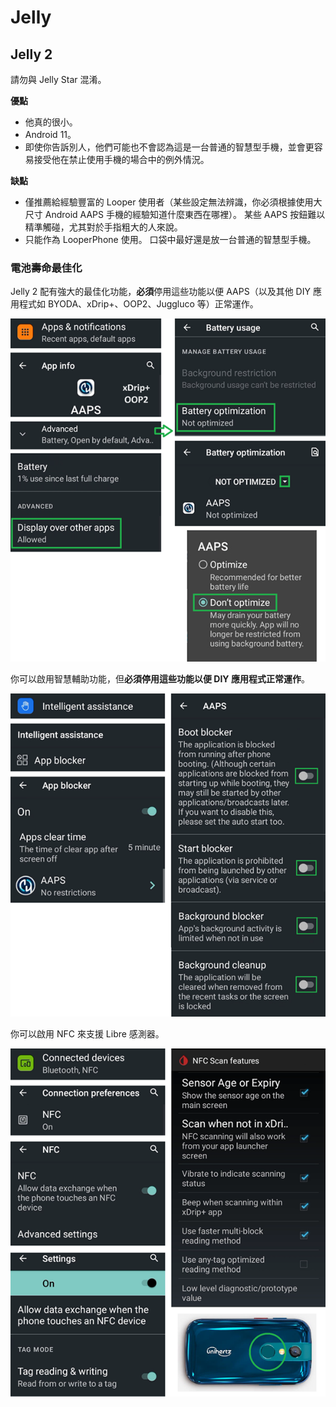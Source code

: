 # Jelly

## Jelly 2

請勿與 Jelly Star 混淆。

**優點**

* 他真的很小。
* Android 11。
* 即使你告訴別人，他們可能也不會認為這是一台普通的智慧型手機，並會更容易接受他在禁止使用手機的場合中的例外情況。

**缺點**

* 僅推薦給經驗豐富的 Looper 使用者（某些設定無法辨識，你必須根據使用大尺寸 Android AAPS 手機的經驗知道什麼東西在哪裡）。 某些 AAPS 按鈕難以精準觸碰，尤其對於手指粗大的人來說。
* 只能作為 LooperPhone 使用。 口袋中最好還是放一台普通的智慧型手機。 

### 電池壽命最佳化

Jelly 2 配有強大的最佳化功能，**必須**停用這些功能以便 AAPS（以及其他 DIY 應用程式如 BYODA、xDrip+、OOP2、Juggluco 等）正常運作。

![](../images/Jelly_Settings1.png)

你可以啟用智慧輔助功能，但**必須停用這些功能以便 DIY 應用程式正常運作**。

![](../images/Jelly_Settings2.png)

你可以啟用 NFC 來支援 Libre 感測器。

![](../images/Jelly_Settings3.png)